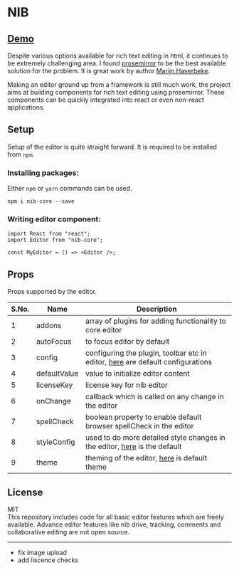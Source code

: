 # NIB

## [Demo](http://www.nibedit.com)

Despite various options available for rich text editing in html, it continues to be extremely challenging area. I found [prosemirror](http://prosemirror.net) to be the best available solution for the problem. It is great work by author [Marijn Haverbeke](http://marijnhaverbeke.nl/).

Making an editor ground up from a framework is still much work, the project aims at building components for rich text editing using prosemirror. These components can be quickly integrated into react or even non-react applications.

## Setup

Setup of the editor is quite straight forward. It is required to be installed from `npm`.

### Installing packages:

Either `npm` or `yarn` commands can be used.

```
npm i nib-core --save
```

### Writing editor component:

```
import React from "react";
import Editor from "nib-core";

const MyEditor = () => <Editor />;
```

## Props

Props supported by the editor.

| S.No. | Name         | Description                                                                                                                                                      |
| ----- | ------------ | ---------------------------------------------------------------------------------------------------------------------------------------------------------------- |
| 1     | addons       | array of plugins for adding functionality to core editor                                                                                                         |
| 2     | autoFocus    | to focus editor by default                                                                                                                                       |
| 3     | config       | configuring the plugin, toolbar etc in editor, [here](https://github.com/nib-edit/Nib/blob/master/packages/core/src/config/editor.js) are default configurations |
| 4     | defaultValue | value to initialize editor content                                                                                                                               |
| 5     | licenseKey   | license key for nib editor                                                                                                                                       |
| 6     | onChange     | callback which is called on any change in the editor                                                                                                             |
| 7     | spellCheck   | boolean property to enable default browser spellCheck in the editor                                                                                              |
| 8     | styleConfig  | used to do more detailed style changes in the editor, [here](https://github.com/nib-edit/Nib/blob/master/packages/core/src/config/styles.js) is the default      |
| 9     | theme        | theming of the editor, [here](https://github.com/nib-edit/Nib/blob/master/packages/core/src/config/theme.js) is default theme                                    |

## License

MIT
<br/>
This repository includes code for all basic editor features which are freely available. Advance editor features like nib drive, tracking, comments and collaborative editing are not open source.

---

- fix image upload
- add liscence checks
